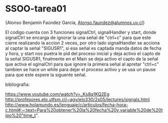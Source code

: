 # SSOO-tarea01

{Alonso Benjamín Faúndez Garcia, Alonso.faundez@alumnos.uv.cl}

El codigo cuenta con 3 funciones signalCtrl, signalHandler y start, 
donde signalCtrl se encarga de ignorar la una señal de "ctrl+c" para
que este cierre realizando la accion 2 veces, por otro lado signalHandler
se acciona al captar la señal "SIGUSR1", si esa señal es captada manda
datos de fecha y hora, y start nos puetra le pid del proceso inicial y deja 
activo el capto de la señal SIGUSR1, finalmente en el Main se deja activo el capto
de la señal que activa el sginalCtrl para que ignore la primera señal al apretar "ctrl+c" 
tambien se hace un while para dejar el proceso activo y se usa un pause para que este espere
la siguente señal. 

bibliografia:
 
https://www.youtube.com/watch?v=_Ks8q1KQ2Eg
http://profesores.elo.utfsm.cl/~agv/elo330/2s05/lectures/signals.html
http://www.holamundo.es/lenguaje/c/articulos/fecha-hora-c.html#:~:text=Para%20obtener%20la%20fecha%20y,variable%20de%20tipo%20"time_t".